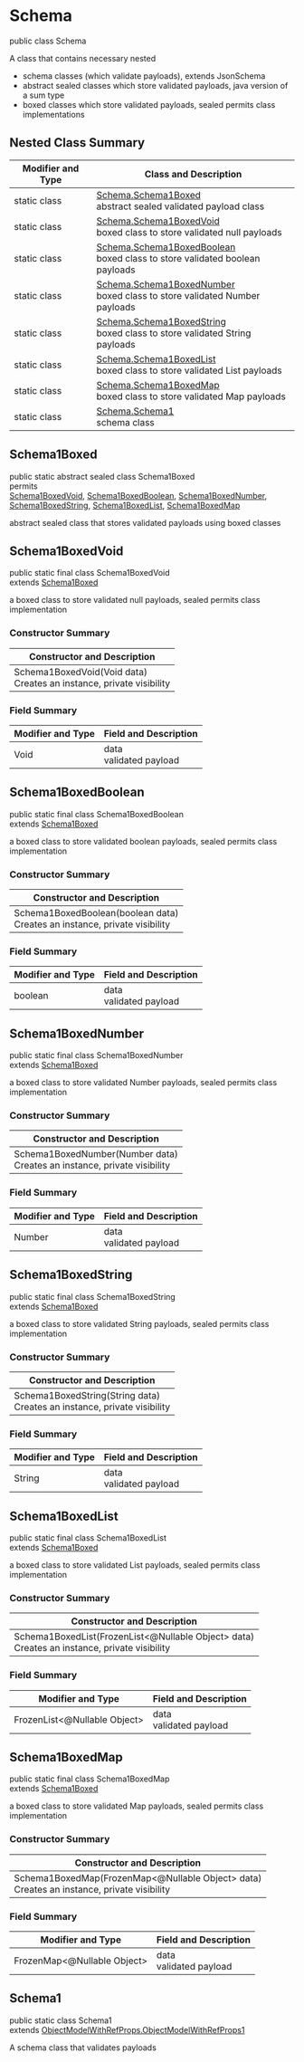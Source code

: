 # Schema
public class Schema

A class that contains necessary nested
- schema classes (which validate payloads), extends JsonSchema
- abstract sealed classes which store validated payloads, java version of a sum type
- boxed classes which store validated payloads, sealed permits class implementations

## Nested Class Summary
| Modifier and Type | Class and Description |
| ----------------- | ---------------------- |
| static class | [Schema.Schema1Boxed](#schema1boxed)<br> abstract sealed validated payload class |
| static class | [Schema.Schema1BoxedVoid](#schema1boxedvoid)<br> boxed class to store validated null payloads |
| static class | [Schema.Schema1BoxedBoolean](#schema1boxedboolean)<br> boxed class to store validated boolean payloads |
| static class | [Schema.Schema1BoxedNumber](#schema1boxednumber)<br> boxed class to store validated Number payloads |
| static class | [Schema.Schema1BoxedString](#schema1boxedstring)<br> boxed class to store validated String payloads |
| static class | [Schema.Schema1BoxedList](#schema1boxedlist)<br> boxed class to store validated List payloads |
| static class | [Schema.Schema1BoxedMap](#schema1boxedmap)<br> boxed class to store validated Map payloads |
| static class | [Schema.Schema1](#schema1)<br> schema class |

## Schema1Boxed
public static abstract sealed class Schema1Boxed<br>
permits<br>
[Schema1BoxedVoid](#schema1boxedvoid),
[Schema1BoxedBoolean](#schema1boxedboolean),
[Schema1BoxedNumber](#schema1boxednumber),
[Schema1BoxedString](#schema1boxedstring),
[Schema1BoxedList](#schema1boxedlist),
[Schema1BoxedMap](#schema1boxedmap)

abstract sealed class that stores validated payloads using boxed classes

## Schema1BoxedVoid
public static final class Schema1BoxedVoid<br>
extends [Schema1Boxed](#schema1boxed)

a boxed class to store validated null payloads, sealed permits class implementation

### Constructor Summary
| Constructor and Description |
| --------------------------- |
| Schema1BoxedVoid(Void data)<br>Creates an instance, private visibility |

### Field Summary
| Modifier and Type | Field and Description |
| ----------------- | ---------------------- |
| Void | data<br>validated payload |

## Schema1BoxedBoolean
public static final class Schema1BoxedBoolean<br>
extends [Schema1Boxed](#schema1boxed)

a boxed class to store validated boolean payloads, sealed permits class implementation

### Constructor Summary
| Constructor and Description |
| --------------------------- |
| Schema1BoxedBoolean(boolean data)<br>Creates an instance, private visibility |

### Field Summary
| Modifier and Type | Field and Description |
| ----------------- | ---------------------- |
| boolean | data<br>validated payload |

## Schema1BoxedNumber
public static final class Schema1BoxedNumber<br>
extends [Schema1Boxed](#schema1boxed)

a boxed class to store validated Number payloads, sealed permits class implementation

### Constructor Summary
| Constructor and Description |
| --------------------------- |
| Schema1BoxedNumber(Number data)<br>Creates an instance, private visibility |

### Field Summary
| Modifier and Type | Field and Description |
| ----------------- | ---------------------- |
| Number | data<br>validated payload |

## Schema1BoxedString
public static final class Schema1BoxedString<br>
extends [Schema1Boxed](#schema1boxed)

a boxed class to store validated String payloads, sealed permits class implementation

### Constructor Summary
| Constructor and Description |
| --------------------------- |
| Schema1BoxedString(String data)<br>Creates an instance, private visibility |

### Field Summary
| Modifier and Type | Field and Description |
| ----------------- | ---------------------- |
| String | data<br>validated payload |

## Schema1BoxedList
public static final class Schema1BoxedList<br>
extends [Schema1Boxed](#schema1boxed)

a boxed class to store validated List payloads, sealed permits class implementation

### Constructor Summary
| Constructor and Description |
| --------------------------- |
| Schema1BoxedList(FrozenList<@Nullable Object> data)<br>Creates an instance, private visibility |

### Field Summary
| Modifier and Type | Field and Description |
| ----------------- | ---------------------- |
| FrozenList<@Nullable Object> | data<br>validated payload |

## Schema1BoxedMap
public static final class Schema1BoxedMap<br>
extends [Schema1Boxed](#schema1boxed)

a boxed class to store validated Map payloads, sealed permits class implementation

### Constructor Summary
| Constructor and Description |
| --------------------------- |
| Schema1BoxedMap(FrozenMap<@Nullable Object> data)<br>Creates an instance, private visibility |

### Field Summary
| Modifier and Type | Field and Description |
| ----------------- | ---------------------- |
| FrozenMap<@Nullable Object> | data<br>validated payload |

## Schema1
public static class Schema1<br>
extends [ObjectModelWithRefProps.ObjectModelWithRefProps1](../../../../../../../../components/schemas/ObjectModelWithRefProps.md#objectmodelwithrefprops1)

A schema class that validates payloads
